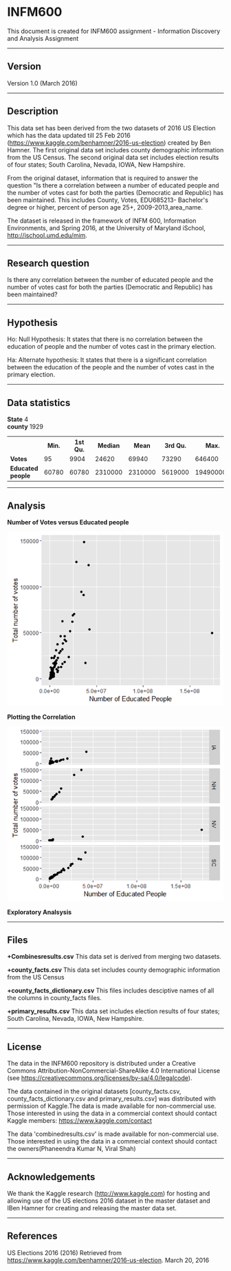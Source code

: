 # INFM600
This document is created for INFM600 assignment - Information Discovery and Analysis Assignment

-------
Version
--------
Version 1.0 (March 2016)

-----------
Description
------------
This data set has been derived from the two datasets of 2016 US Election which has the data updated till 25 Feb 2016 (https://www.kaggle.com/benhamner/2016-us-election) created by Ben Hamner. The first original data set includes county demographic information from the US Census. The second original data set includes election results of four states; South Carolina, Nevada, IOWA, New Hampshire.

From the original dataset, information that is required to answer the question "Is there a correlation between a number of educated people and the number of votes cast for both the parties (Democratic and Republic) has been maintained. This includes County, Votes, EDU685213- Bachelor's degree or higher, percent of person age 25+, 2009-2013,area_name. 

The dataset is released in the framework of INFM 600, Information Environments, and Spring 2016, at the University of Maryland iSchool, http://ischool.umd.edu/mim.

------------------
Research question
------------------
Is there any correlation between the number of educated people and the number of votes cast for both the parties (Democratic and Republic) has been maintained?

-----------
Hypothesis
------------
Ho: Null Hypothesis: It states that there is no correlation between the education of people and the number of votes cast in the primary election.

Ha: Alternate hypothesis: It states that there is a significant correlation between the education of the people and the number of votes cast in the primary election.

----------------
Data statistics
-----------------

**State**  4</br>
**county** 1929

<table>
  <tr>
    <th></th><th>Min.</th><th>1st Qu.</th><th>Median</th><th>Mean</th><th>3rd Qu.</th><th>Max.</th>
  </tr>
  <tr>
   <td><b>Votes</b></td><td>95</td><td>9904</td><td>24620</td><td>69940</td><td>73290</td><td>646400</td>
  </tr>
  <tr>
   <td><b>Educated people</b></td> <td>60780</td><td>60780</td><td>2310000</td><td>2310000</td><td>5619000</td><td>194900000</td>
  </tr>
</table>

----------
Analysis
---------

**Number of Votes versus Educated people**



![alt tag](https://github.com/Viralshah009/INFM600/raw/master/Number_Of_Votes_vs_Educated_People.png)

**Plotting the Correlation**

![alt tag](https://github.com/Viralshah009/INFM600/raw/master/Correlation_Plot.png)

**Exploratory Analsysis**

-----
Files
------
**+Combinesresults.csv**
This data set is derived from merging two datasets.
	
**+county_facts.csv**
This data set includes county demographic information from the US Census
	
**+county_facts_dictionary.csv**
This files includes desciptive names of all the columns in county_facts files.
	
**+primary_results.csv**
This data set includes election results of four states; South Carolina, Nevada, IOWA, New Hampshire.
 
---------
License
---------

The data in the INFM600 repository is distributed under a Creative Commons 
Attribution-NonCommercial-ShareAlike 4.0 International License (see 
https://creativecommons.org/licenses/by-sa/4.0/legalcode).
	
The data contained in the original datasets [county_facts.csv, county_facts_dictionary.csv and primary_results.csv] was 			distributed with permission of Kaggle.The data is made available for non-commercial use. Those interested in using the 			data in a commercial context should contact Kaggle members: https://www.kaggle.com/contact
	
The data 'combinedresults.csv' is made available for non-commercial use. Those interested in using the data in a commercial 			context should contact the owners(Phaneendra Kumar N, Viral Shah)

------------------
Acknowledgements
------------------

We thank the Kaggle research  (http://www.kaggle.com) for hosting and allowing use of the US elections 2016 dataset in the master dataset and IBen Hamner for creating and releasing the master data set.

-----------
References
-----------

US Elections 2016 (2016) Retrieved from https://www.kaggle.com/benhamner/2016-us-election. March 20, 2016




